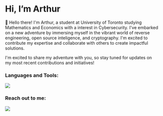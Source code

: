 # Hi, I’m Arthur



👋 Hello there! I'm Arthur, a student at University of Toronto studying Mathematics and Economics with a interest in Cybersecurity. I've embarked on a new adventure by immersing myself in the vibrant world of reverse engineering, open source inteligence, and cryptography. I'm excited to contribute my expertise and collaborate with others to create impactful solutions. 

I'm excited to share my adventure with you, so stay tuned for updates on my most recent contributions and initiatives!


<h3 align="left">Languages and Tools:</h3>

<p align="left">
  <a href="https://skillicons.dev">
    <img src="https://skillicons.dev/icons?i=python,bash,c,linux,lua,git,vim,html,css" />
  </a>
</p>

<h3 align="left">Reach out to me:</h3>
<p align="left">
<a href="https://www.linkedin.com/in/arthur-lee-yu" target="blank"><img src="https://skillicons.dev/icons?i=linkedin" /></a> 
</p>

